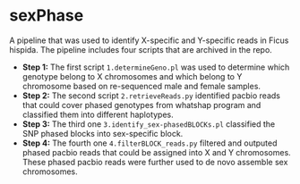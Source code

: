 # sexPhase
A pipeline that was used to identify X-specific and Y-specific reads in Ficus hispida. The pipeline includes four scripts that are archived in the repo. 
- **Step 1:**
The first script `1.determineGeno.pl` was used to determine which genotype belong to X chromosomes and which belong to Y chromosome based on re-sequenced male and female samples.
- **Step 2:**
The second script `2.retrieveReads.py` identified pacbio reads that could cover phased genotypes from whatshap program and classified them into different haplotypes.
- **Step 3:**
The third one `3.identify_sex-phasedBLOCKs.pl` classified the SNP phased blocks into sex-specific block.
- **Step 4:**
The fourth one `4.filterBLOCK_reads.py` filtered and outputed phased pacbio reads that could be assigned into X and Y chromosomes. These phased pacbio reads were further used to de novo assemble sex chromosomes.

